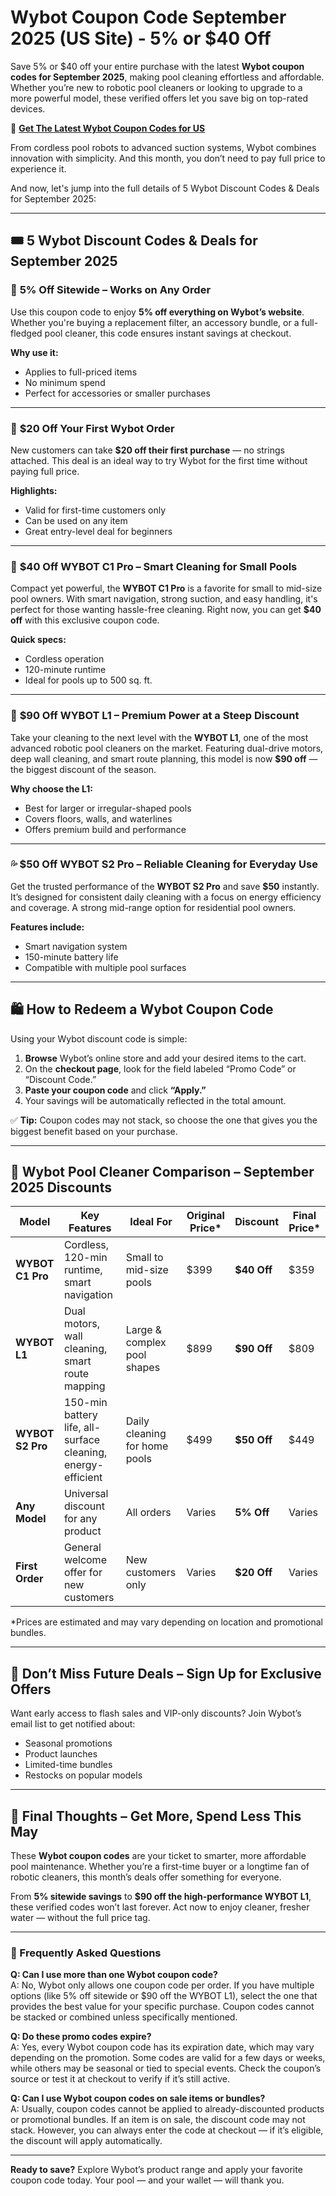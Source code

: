 # Wybot Coupon Code September 2025 (US Site) - 5% or $40 Off

Save 5% or $40 off your entire purchase with the latest **Wybot coupon codes for September 2025**, making pool cleaning effortless and affordable. Whether you’re new to robotic pool cleaners or looking to upgrade to a more powerful model, these verified offers let you save big on top-rated devices.

🔗 **[Get The Latest Wybot Coupon Codes for US](https://www.dealsvalid.com/brands/wybot?utm_source=github&utm_medium=readme&utm_campaign=official)**

From cordless pool robots to advanced suction systems, Wybot combines innovation with simplicity. And this month, you don’t need to pay full price to experience it. 

And now, let's jump into the full details of 5 Wybot Discount Codes & Deals for September 2025:

---

## 🎟️ 5 Wybot Discount Codes & Deals for September 2025

### 🔹 **5% Off Sitewide – Works on Any Order**
Use this coupon code to enjoy **5% off everything on Wybot’s website**. Whether you're buying a replacement filter, an accessory bundle, or a full-fledged pool cleaner, this code ensures instant savings at checkout.

**Why use it:**  
- Applies to full-priced items  
- No minimum spend  
- Perfect for accessories or smaller purchases

---

### 🤞 **$20 Off Your First Wybot Order**
New customers can take **$20 off their first purchase** — no strings attached. This deal is an ideal way to try Wybot for the first time without paying full price.

**Highlights:**  
- Valid for first-time customers only  
- Can be used on any item  
- Great entry-level deal for beginners

---

### 🧄 **$40 Off WYBOT C1 Pro – Smart Cleaning for Small Pools**
Compact yet powerful, the **WYBOT C1 Pro** is a favorite for small to mid-size pool owners. With smart navigation, strong suction, and easy handling, it's perfect for those wanting hassle-free cleaning. Right now, you can get **$40 off** with this exclusive coupon code.

**Quick specs:**  
- Cordless operation  
- 120-minute runtime  
- Ideal for pools up to 500 sq. ft.

---

### 💎 **$90 Off WYBOT L1 – Premium Power at a Steep Discount**
Take your cleaning to the next level with the **WYBOT L1**, one of the most advanced robotic pool cleaners on the market. Featuring dual-drive motors, deep wall cleaning, and smart route planning, this model is now **$90 off** — the biggest discount of the season.

**Why choose the L1:**  
- Best for larger or irregular-shaped pools  
- Covers floors, walls, and waterlines  
- Offers premium build and performance

---

### 💦 **$50 Off WYBOT S2 Pro – Reliable Cleaning for Everyday Use**
Get the trusted performance of the **WYBOT S2 Pro** and save **$50** instantly. It’s designed for consistent daily cleaning with a focus on energy efficiency and coverage. A strong mid-range option for residential pool owners.

**Features include:**  
- Smart navigation system  
- 150-minute battery life  
- Compatible with multiple pool surfaces

---

## 🛍️ How to Redeem a Wybot Coupon Code
Using your Wybot discount code is simple:

1. **Browse** Wybot’s online store and add your desired items to the cart.  
2. On the **checkout page**, look for the field labeled “Promo Code” or “Discount Code.”  
3. **Paste your coupon code** and click **“Apply.”**  
4. Your savings will be automatically reflected in the total amount.

✅ **Tip:** Coupon codes may not stack, so choose the one that gives you the biggest benefit based on your purchase.

---

## 🧷 Wybot Pool Cleaner Comparison – September 2025 Discounts

| Model           | Key Features                                                                 | Ideal For                      | Original Price* | Discount         | Final Price* |
|----------------|------------------------------------------------------------------------------|--------------------------------|------------------|------------------|--------------|
| **WYBOT C1 Pro** | Cordless, 120-min runtime, smart navigation                                 | Small to mid-size pools        | $399             | **$40 Off**      | $359         |
| **WYBOT L1**     | Dual motors, wall cleaning, smart route mapping                             | Large & complex pool shapes    | $899             | **$90 Off**      | $809         |
| **WYBOT S2 Pro** | 150-min battery life, all-surface cleaning, energy-efficient                | Daily cleaning for home pools  | $499             | **$50 Off**      | $449         |
| **Any Model**    | Universal discount for any product                                          | All orders                     | Varies           | **5% Off**       | Varies       |
| **First Order**  | General welcome offer for new customers                                     | New customers only             | Varies           | **$20 Off**      | Varies       |

\*Prices are estimated and may vary depending on location and promotional bundles.

---

## 📧 Don’t Miss Future Deals – Sign Up for Exclusive Offers

Want early access to flash sales and VIP-only discounts? Join Wybot’s email list to get notified about:
- Seasonal promotions  
- Product launches  
- Limited-time bundles  
- Restocks on popular models

---

## 🏁 Final Thoughts – Get More, Spend Less This May

These **Wybot coupon codes** are your ticket to smarter, more affordable pool maintenance. Whether you’re a first-time buyer or a longtime fan of robotic cleaners, this month’s deals offer something for everyone.

From **5% sitewide savings** to **$90 off the high-performance WYBOT L1**, these verified codes won’t last forever. Act now to enjoy cleaner, fresher water — without the full price tag.

---

### 🔎 Frequently Asked Questions

**Q: Can I use more than one Wybot coupon code?**  
A: No, Wybot only allows one coupon code per order. If you have multiple options (like 5% off sitewide or $90 off the WYBOT L1), select the one that provides the best value for your specific purchase. Coupon codes cannot be stacked or combined unless specifically mentioned.

**Q: Do these promo codes expire?**  
A: Yes, every Wybot coupon code has its expiration date, which may vary depending on the promotion. Some codes are valid for a few days or weeks, while others may be seasonal or tied to special events. Check the coupon’s source or test it at checkout to verify if it’s still active.

**Q: Can I use Wybot coupon codes on sale items or bundles?**  
A: Usually, coupon codes cannot be applied to already-discounted products or promotional bundles. If an item is on sale, the discount code may not stack. However, you can always enter the code at checkout — if it’s eligible, the discount will apply automatically.

---

**Ready to save?** Explore Wybot’s product range and apply your favorite coupon code today. Your pool — and your wallet — will thank you.
